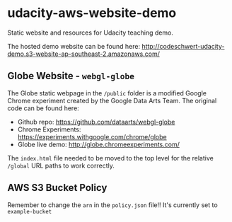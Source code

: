 # udacity-aws-website-demo

Static website and resources for Udacity teaching demo.

The hosted demo website can be found here: http://codeschwert-udacity-demo.s3-website-ap-southeast-2.amazonaws.com/

## Globe Website - `webgl-globe`

The Globe static webpage in the `/public` folder is a modified Google Chrome experiment created by the Google Data Arts Team. The original code can be found here: 

- Github repo: https://github.com/dataarts/webgl-globe
- Chrome Experiments: https://experiments.withgoogle.com/chrome/globe
- Globe live demo: http://globe.chromeexperiments.com/

The `index.html` file needed to be moved to the top level for the relative `/global` URL paths to work correctly.

## AWS S3 Bucket Policy

Remember to change the `arn` in the `policy.json` file!! It's currently set to `example-bucket`

